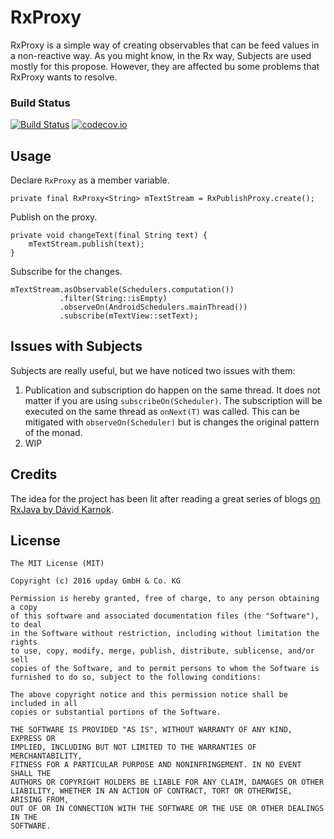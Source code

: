 # RxProxy

RxProxy is a simple way of creating observables that can be feed values in a non-reactive way.
As you might know, in the Rx way, Subjects are used mostly for this propose.
However, they are affected bu some problems that RxProxy wants to resolve.

### Build Status
[![Build Status](https://travis-ci.org/upday/RxProxy.svg?branch=master)](https://travis-ci.org/upday/RxProxy) [![codecov.io](http://codecov.io/github/upday/RxProxy/coverage.svg?branch=master)](http://codecov.io/github/upday/RxProxy?branch=master)

## Usage
Declare `RxProxy` as a member variable.

    private final RxProxy<String> mTextStream = RxPublishProxy.create();
    

Publish on the proxy.

    private void changeText(final String text) {
        mTextStream.publish(text);
    }

Subscribe for the changes.

    mTextStream.asObservable(Schedulers.computation())
               .filter(String::isEmpty)
               .observeOn(AndroidSchedulers.mainThread())
               .subscribe(mTextView::setText);
    
## Issues with Subjects
Subjects are really useful, but we have noticed two issues with them:
1. Publication and subscription do happen on the same thread. 
It does not matter if you are using `subscribeOn(Scheduler)`. The subscription will be executed on the same thread as `onNext(T)` was called.
This can be mitigated with `observeOn(Scheduler)` but is changes the original pattern of the monad.
2. WIP

## Credits
The idea for the project has been lit after reading a great series of blogs [on RxJava by Dávid Karnok](http://akarnokd.blogspot.de/).

License
-------

    The MIT License (MIT)
    
    Copyright (c) 2016 upday GmbH & Co. KG

    Permission is hereby granted, free of charge, to any person obtaining a copy
    of this software and associated documentation files (the "Software"), to deal
    in the Software without restriction, including without limitation the rights
    to use, copy, modify, merge, publish, distribute, sublicense, and/or sell
    copies of the Software, and to permit persons to whom the Software is
    furnished to do so, subject to the following conditions:

    The above copyright notice and this permission notice shall be included in all
    copies or substantial portions of the Software.

    THE SOFTWARE IS PROVIDED "AS IS", WITHOUT WARRANTY OF ANY KIND, EXPRESS OR
    IMPLIED, INCLUDING BUT NOT LIMITED TO THE WARRANTIES OF MERCHANTABILITY,
    FITNESS FOR A PARTICULAR PURPOSE AND NONINFRINGEMENT. IN NO EVENT SHALL THE
    AUTHORS OR COPYRIGHT HOLDERS BE LIABLE FOR ANY CLAIM, DAMAGES OR OTHER
    LIABILITY, WHETHER IN AN ACTION OF CONTRACT, TORT OR OTHERWISE, ARISING FROM,
    OUT OF OR IN CONNECTION WITH THE SOFTWARE OR THE USE OR OTHER DEALINGS IN THE
    SOFTWARE.
